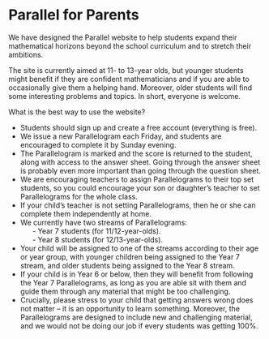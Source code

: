 # Parallel for Parents

We have designed the Parallel website to help students expand their mathematical horizons beyond the school curriculum and to stretch their ambitions.

The site is currently aimed at 11- to 13-year olds, but younger students might benefit if they are confident mathematicians and if you are able to occasionally give them a helping hand. Moreover, older students will find some interesting problems and topics. In short, everyone is welcome.

What is the best way to use the website?

*	Students should sign up and create a free account (everything is free).
*	We issue a new Parallelogram each Friday, and students are encouraged to complete it by Sunday evening.
*	The Parallelogram is marked and the score is returned to the student, along with access to the answer sheet. Going through the answer sheet is probably even more important than going through the question sheet.
*	We are encouraging teachers to assign Parallelograms to their top set students, so you could encourage your son or daughter’s teacher to set Parallelograms for the whole class.
*	If your child’s teacher is not setting Parallelograms, then he or she can complete them independently at home.
*	We currently have two streams of Parallelograms:  
&nbsp;&nbsp;&nbsp;&nbsp;&nbsp;&nbsp;- Year 7 students (for 11/12-year-olds).  
&nbsp;&nbsp;&nbsp;&nbsp;&nbsp;&nbsp;- Year 8 students (for 12/13-year-olds).  
*	Your child will be assigned to one of the streams according to their age or year group, with younger children being assigned to the Year 7 stream, and older students being assigned to the Year 8 stream.
*	If your child is in Year 6 or below, then they will benefit from following the Year 7 Parallelograms, as long as you are able sit with them and guide them through any material that might be too challenging.
*	Crucially, please stress to your child that getting answers wrong does not matter – it is an opportunity to learn something. Moreover, the Parallelograms are designed to include new and challenging material, and we would not be doing our job if every students was getting 100%.
